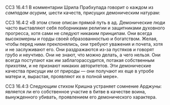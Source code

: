 ССЗ 16.4:1	В комментарии Шрила Прабхупада говорит о каждом из _сампадам асурим,_ шести качеств, присущих демоническим натурам:

ССЗ 16.4:2	«В этом стихе описан прямой путь в ад. Демонические люди часто выставляют себя поборниками религии и защитниками духовного прогресса, хотя сами не следуют никаким принципам. Они всегда высокомерны и горды своей образованностью и богатством. Желая, чтобы перед ними преклонялись, они требуют уважения и почета, хотя и не заслуживают его. Они раздражаются из-за пустяков и говорят грубо и неучтиво. Они не знают, что можно делать, а чего нельзя. Они всегда поступают как им заблагорассудится, потакая собственным прихотям, и не признают никаких авторитетов. Эти демонические качества присущи им от природы — они получают их еще в утробе матери и, вырастая, проявляют их в полной мере».

ССЗ 16.4:3	Следующим стихом Кришна устраняет сомнение Арджуны: является ли его собственное участие в битве в качестве воина, вынужденного убивать, проявлением его демонического характера.